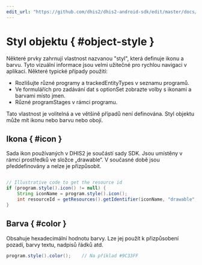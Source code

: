 ```yaml
---
edit_url: "https://github.com/dhis2/dhis2-android-sdk/edit/master/docs/content/developer/object-style.md" 
---
```

# Styl objektu  { #object-style } 

<!--DHIS2-SECTION-ID:object-style-->

Některé prvky zahrnují vlastnost nazvanou "styl", která definuje ikonu a barvu. Tyto vizuální informace jsou velmi užitečné pro rychlou navigaci v aplikaci. Některé typické případy použití:

- Rozlišujte různé programy a trackedEntityTypes v seznamu programů.
- Ve formulářích pro zadávání dat s optionSet zobrazte volby s ikonami a barvami místo jmen.
- Různé programStages v rámci programu.

Tato vlastnost je volitelná a ve většině případů není definována. Styl objektu může mít ikonu nebo barvu nebo obojí.

## Ikona { #icon } 

Sada ikon používaných v DHIS2 je součástí sady SDK. Jsou umístěny v rámci prostředků ve složce „drawable“. V současné době jsou předdefinovány a nelze je přizpůsobit.

```java

// Illustrative code to get the resource id
if (program.style().icon() != null) {
    String iconName = program.style().icon();
    int resourceId = getResources().getIdentifier(iconName, "drawable", getPackageName());
}
```

## Barva { #color } 

Obsahuje hexadecimální hodnotu barvy. Lze jej použít k přizpůsobení pozadí, barvy textu, nadpisů řádků atd.

```java
program.style().color();    // Na příklad #9C33FF

```


